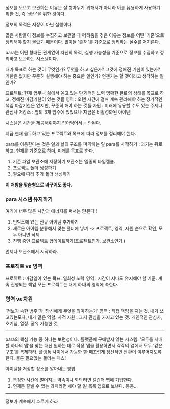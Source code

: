 정보를 모으고 보관하는 이유는 잘 쌓아두기 위해서가 아니라 이를 유용하게 사용하기 위한 것, 즉 '생산'을 위한 것이다.

정보의 목적은 저장이 아닌 실행이다.

많은 사람들이 정보를 수집하고 보관할 때 어려움을 겪은 이유는 정보를 어떤 '기준'으로 정리해야 할지 몰랐기 때문이다. 많이들 '출처'를 기준으로 정리하는 실수를 저지른다.

para는 어떤 형태든 관계없이 자신의 목적, 실행 가능성을 기준으로 정보를 수집하고 정리하고 보관하는 시스템이다.

내가 목표로 하는 것이 무엇인가?
무엇을 하고 싶은가?
그것에 정해진 기한이 있는가?
기한은 없지만 꾸준히 실행해야 하는 중요한 일인가?
언젠가는 할 것이라고 생각하는 일인가?

프로젝트: 현재 업무나 삶에서 쏟고 있는 단기적인 노력
명확한 완료의 상태를 목표로 하고, 정해진 마감기한이 있는 것들
영역 : 오랜 시간에 걸쳐 계속 관리해야 하는 장기적인 책임
마감기한은 없지만, 꾸준히 해야 하는 것들
자원 : 미래에 유용할 수도 있는 주제나 관심사
저장소 : 앞의 3개 범주에 있었으나 지금은 비활성화된 아이템

시스템은 시간을 제공해줘야지 잡아먹어서는 안된다.

지금 현재 몰두하고 있는 프로젝트와 목표에 따라 정보를 정리해야 한다.

para를 이용한다는 것은 일과 삶의 구조를 파악하는 일
para를 시작하기 : 과거는 뒤로 하고, 현재를 기준으로 하며, 미래를 목표로 한다.

1. 기존 파일 보관소에 저장하기
보관소는 일종의 타임캡슐.
2. 프로젝트 폴더 생성하기
3. 필요에 따라 추가 폴더 생성하기

**이 처방을 맞춤형으로 바꾸어도 좋다.**

### para 시스템 유지하기
여기에 너무 많은 시간과 에너지를 써서는 안된다!!
1. 인박스에 있는 신규 아이템 추가하기
2. 새로운 아이템 분류해서 맞는 폴더에 넣기 -> 프로젝트, 영역, 자원 순으로 확인, 모두 아니면 삭제
3. 진행 중인 프로젝트 업데이트하기(프로젝트인가. 보관소인가.)

언제나 보관소에서 시작하라.

### 프로젝트 vs 영역
프로젝트 : 마감일이 있는 목표. 일회성 노력
영역 : 시간이 지나도 유지해야 할 기준. 계속 진행되는 책임
모든 프로젝트는 대게 하나의 영역에 속한다.

### 영역 vs 자원
'정보가 속한 범주'가 '당신에게 무엇을 의미하는가'
영역 : 직접 책임을 지는 것. 내가 쓰고있는모자, 내가 맡은 역할.  사적
자원 : 그저 관심을 가지고 있는 것. 개인적인 관심사, 호기심, 열정. 공유 가능한 것

---
para의 핵심 기능 중 하나는 보편성이다. 플랫폼에 구애받지 않는 시스템.
'모두를 지배할 하나의 앱'을 찾는 대신 원하는 대로 적정 앱을 활용하면서 각각의 앱에서 모두 '같은 구조'를 복제하라. 플랫폼 사이에서 가능한 한 매끄럽게 정신적인 전환이 이루어지도록 한다. 물론 필요없는 폴더는 패스!

아이템을 저장할 장소를 알아내는 방법
1. 특정한 시간에 벌어지는 약속이나 회의라면 캘린더 앱에 기입한다.
2. 언제든 끝낼 수 있는 과제라면 해야 할 일 목록 앱으로 보낸다.
등등...

---
정보가 계속해서 흐르게 하라
